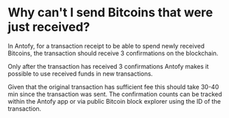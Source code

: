 # Why can't I send Bitcoins that were just received?

In Antofy, for a transaction receipt to be able to spend newly received Bitcoins, the transaction should receive 3 confirmations on the blockchain.

Only after the transaction has received 3 confirmations Antofy makes it possible to use received funds in new transactions.

Given that the original transaction has sufficient fee this should take 30-40 min since the transaction was sent. The confirmation counts can be tracked within the Antofy app or via public Bitcoin block explorer using the ID of the transaction.



